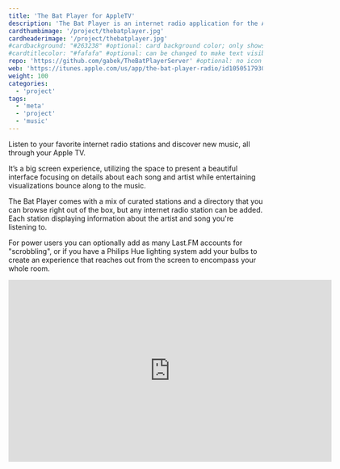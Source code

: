 ```yaml
---
title: 'The Bat Player for AppleTV'
description: 'The Bat Player is an internet radio application for the AppleTV'
cardthumbimage: '/project/thebatplayer.jpg'
cardheaderimage: '/project/thebatplayer.jpg'
#cardbackground: "#263238" #optional: card background color; only shows when no image specified
#cardtitlecolor: "#fafafa" #optional: can be changed to make text visible over card image
repo: 'https://github.com/gabek/TheBatPlayerServer' #optional: no icon appears if unset
web: 'https://itunes.apple.com/us/app/the-bat-player-radio/id1050517930?ls=1&mt=8' #optional: no icon appears if unset
weight: 100
categories:
  - 'project'
tags:
  - 'meta'
  - 'project'
  - 'music'
---
```


Listen to your favorite internet radio stations and discover new music, all through your Apple TV.

It’s a big screen experience, utilizing the space to present a beautiful interface focusing on details about each song and artist while entertaining visualizations bounce along to the music.

The Bat Player comes with a mix of curated stations and a directory that you can browse right out of the box, but any internet radio station can be added. Each station displaying information about the artist and song you're listening to.

For power users you can optionally add as many Last.FM accounts for "scrobbling", or if you have a Philips Hue lighting system add your bulbs to create an experience that reaches out from the screen to encompass your whole room.

<iframe src="https://player.vimeo.com/video/174542936" width="640" height="360" frameborder="0" webkitallowfullscreen mozallowfullscreen allowfullscreen></iframe>
